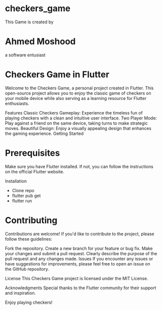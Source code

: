 # checkers_game

This Game is created by

# Ahmed Moshood

a software entusiast

# Checkers Game in Flutter

Welcome to the Checkers Game, a personal project created in Flutter. This open-source project allows you to enjoy the classic game of checkers on your mobile device while also serving as a learning resource for Flutter enthusiasts.

Features
Classic Checkers Gameplay: Experience the timeless fun of playing checkers with a clean and intuitive user interface.
Two Player Mode: Play against a friend on the same device, taking turns to make strategic moves.
Beautiful Design: Enjoy a visually appealing design that enhances the gaming experience.
Getting Started

# Prerequisites

Make sure you have Flutter installed. If not, you can follow the instructions on the official Flutter website.

Installation

- Clone repo
- flutter pub get
- flutter run

# Contributing

Contributions are welcome! If you'd like to contribute to the project, please follow these guidelines:

Fork the repository.
Create a new branch for your feature or bug fix.
Make your changes and submit a pull request.
Clearly describe the purpose of the pull request and any changes made.
Issues
If you encounter any issues or have suggestions for improvements, please feel free to open an issue on the GitHub repository.

License
This Checkers Game project is licensed under the MIT License.

Acknowledgments
Special thanks to the Flutter community for their support and inspiration.

Enjoy playing checkers!
